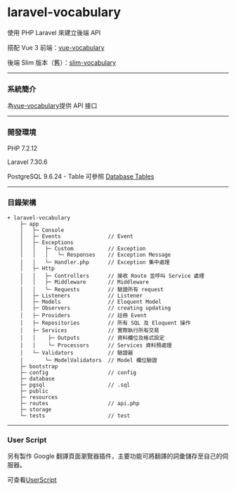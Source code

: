 # laravel-vocabulary

使用 PHP Laravel 來建立後端 API

搭配 Vue 3 前端：[vue-vocabulary](https://github.com/tk50486yui/vue-vocabulary.git)

後端 Slim 版本（舊）：[slim-vocabulary](https://github.com/tk50486yui/slim-vocabulary.git)

---
### 系統簡介

為[vue-vocabulary](https://github.com/tk50486yui/vue-vocabulary.git)提供 API 接口

---
### 開發環境

PHP 7.2.12

Laravel 7.30.6

PostgreSQL 9.6.24 - Table 可參照 [Database Tables](pgsql/tables.sql)

---
### 目錄架構
```    
+ laravel-vocabulary
    ├─ app
    │   ├─ Console
    │   ├─ Events               // Event
    │   ├─ Exceptions
    │   │   ├─ Custom           // Exception
    │   │   │   └─ Responses    // Exception Message
    │   │   └─ Handler.php      // Exception 集中處理
    │   ├─ Http
    │   │   ├─ Controllers      // 接收 Route 並呼叫 Service 處理
    │   │   ├─ Middleware       // Middleware
    │   │   └─ Requests         // 驗證所有 request
    │   ├─ Listeners            // Listener
    │   ├─ Models               // Eloquent Model
    │   ├─ Observers            // creating updating
    │   ├─ Providers            // 註冊 Event
    │   ├─ Repositories         // 所有 SQL 及 Eloquent 操作
    │   ├─ Services             // 實際執行所有交易
    │   │    ├─ Outputs         // 資料欄位及格式設定
    │   │    └─ Processors      // Services 資料預處理
    │   └─ Validators           // 驗證器
    │       └─ ModelValidators  // Model 欄位驗證
    ├─ bootstrap
    ├─ config                   // config
    ├─ database
    ├─ pgsql                    // .sql
    ├─ public
    ├─ resources
    ├─ routes                   // api.php
    ├─ storage
    └─ tests                    // test

```
---
### User Script

另有製作 Google 翻譯頁面瀏覽器插件，主要功能可將翻譯的詞彙儲存至自己的伺服器。

可查看[UserScript](https://gist.github.com/tk50486yui/54cabdf110fbb4d3589a0fa9a8834bbe)